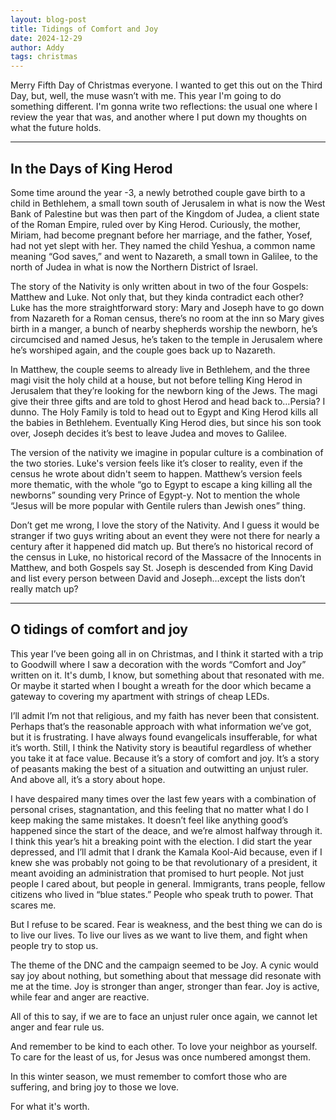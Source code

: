 ```yaml
---
layout: blog-post
title: Tidings of Comfort and Joy
date: 2024-12-29
author: Addy
tags: christmas
---
```


Merry Fifth Day of Christmas everyone. I wanted to get this out on the Third Day, but, well, the muse wasn’t with me.
This year I'm going to do something different. I'm gonna write two reflections: the usual one where I review the year that was, and another where I put down my thoughts on what the future holds. 

---

## In the Days of King Herod
Some time around the year -3, a newly betrothed couple gave birth to a child in Bethlehem, a small town south of Jerusalem in what is now the West Bank of Palestine but was then part of the Kingdom of Judea, a client state of the Roman Empire, ruled over by King Herod. Curiously, the mother, Miriam, had become pregnant before her  marriage, and the father, Yosef, had not yet slept with her. They named the child Yeshua, a common name meaning “God saves,” and went to Nazareth, a small town in Galilee, to the north of Judea in what is now the Northern District of Israel.

The story of the Nativity is only written about in two of the four Gospels: Matthew and Luke. Not only that, but they kinda contradict each other? Luke has the more straightforward story: Mary and Joseph have to go down from Nazareth for a Roman census, there’s no room at the inn so Mary gives birth in a manger, a bunch of nearby shepherds worship the newborn, he’s circumcised and named Jesus, he’s taken to the temple in Jerusalem where he’s worshiped again, and the couple goes back up to Nazareth.

In Matthew, the couple seems to already live in Bethlehem, and the three magi visit the holy child at a house, but not before telling King Herod in Jerusalem that they’re looking for the newborn king of the Jews. The magi give their three gifts and are told to ghost Herod and head back to…Persia? I dunno. The Holy Family is told to head out to Egypt and King Herod kills all the babies in Bethlehem. Eventually King Herod dies, but since his son took over, Joseph decides it’s best to leave Judea and moves to Galilee.

The version of the nativity we imagine in popular culture is a combination of the two stories. Luke's version feels like it’s closer to reality, even if the census he wrote about didn't seem to happen. Matthew’s version feels more thematic, with the whole “go to Egypt to escape a king killing all the newborns” sounding very Prince of Egypt-y. Not to mention the whole “Jesus will be more popular with Gentile rulers than Jewish ones” thing.

Don’t get me wrong, I love the story of the Nativity. And I guess it would be stranger if two guys writing about an event they were not there for nearly a century after it happened did match up. But there’s no historical record of the census in Luke, no historical record of the Massacre of the Innocents in Matthew, and both Gospels say St. Joseph is descended from King David and list every person between David and Joseph…except the lists don’t really match up?

---

## O tidings of comfort and joy
This year I’ve been going all in on Christmas, and I think it started with a trip to Goodwill where I saw a decoration with the words “Comfort and Joy” written on it. It's dumb, I know, but something about that resonated with me. Or maybe it started when I bought a wreath for the door which became a gateway to covering my apartment with strings of cheap LEDs.

I’ll admit I’m not that religious, and my faith has never been that consistent. Perhaps that’s the reasonable approach with what information we’ve got, but it is frustrating. I have always found evangelicals insufferable, for what it’s worth. Still, I think the Nativity story is beautiful regardless of whether you take it at face value. Because it’s a story of comfort and joy. It’s a story of peasants making the best of a situation and outwitting an unjust ruler. And above all, it’s a story about hope. 

I have despaired many times over the last few years with a combination of personal crises, stagnantation, and this feeling that no matter what I do I keep making the same mistakes. It doesn’t feel like anything good’s happened since the start of the deace, and we’re almost halfway through it. I think this year’s hit a breaking point with the election. I did start the year depressed, and I’ll admit that I drank the Kamala Kool-Aid because, even if I knew she was probably not going to be that revolutionary of a president, it meant avoiding an administration that promised to hurt people. Not just people I cared about, but people in general. Immigrants, trans people, fellow citizens who lived in “blue states.” People who speak truth to power. That scares me.

But I refuse to be scared. Fear is weakness, and the best thing we can do is to live our lives. To live our lives as we want to live them, and fight when people try to stop us. 

The theme of the DNC and the campaign seemed to be Joy. A cynic would say joy about nothing, but something about that message did resonate with me at the time. Joy is stronger than anger, stronger than fear. Joy is active, while fear and anger are reactive.

All of this to say, if we are to face an unjust ruler once again, we cannot let anger and fear rule us. 

And remember to be kind to each other. To love your neighbor as yourself. To care for the least of us, for Jesus was once numbered amongst them. 

In this winter season, we must remember to comfort those who are suffering, and bring joy to those we love.

For what it's worth.